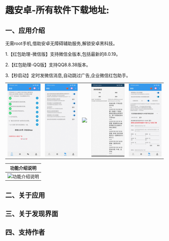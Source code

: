 # 趣安卓-所有软件下载地址:

## 一、应用介绍

无需root手机,借助安卓无障碍辅助服务,解锁安卓黑科技。

1.【红包助理-微信版】支持微信全版本,包括最新的8.0.19。

2.【红包助理-QQ版】支持QQ8.8.38版本。

3.【秒启动】定时发微信消息,自动跳过广告,企业微信红包助手。


<table>
    <tr>
        <td ><center><img src="./miaoqidong/0001.jpg" ></center></td>
        <td ><center><img src="./miaoqidong/0002.jpg" ></center></td>
        <td ><center><img src="https://gitee.com/mutoupiaoliu/SoftDownload/blob/main/miaoqidong/jieshao.png" ></center></td>
        <td ><center><img src="./miaoqidong/0004.jpg" ></center></td>
        <td ><center><img src="./miaoqidong/0005.jpg" ></center></td>
    </tr>
</table>

|功能介绍说明
|:-:|
|![功能介绍说明](https://gitee.com/mutoupiaoliu/SoftDownload/blob/main/miaoqidong/jieshao.png)|



## 二、关于应用



## 三、关于发现界面



## 四、支持作者





